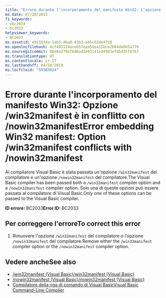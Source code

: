 ```yaml
---
title: "Errore durante l'incorporamento del manifesto Win32: L'opzione - win32manifest è in conflitto con - nowin32manifest"
ms.date: 07/20/2015
f1_keywords:
- vbc2033
- bc2033
helpviewer_keywords:
- BC2033
ms.assetid: e921b34a-1ab3-4ba0-81b3-e45c62de4718
ms.openlocfilehash: 4cf493124ace657eaa55ea15bce2b04de0b5a776
ms.sourcegitcommit: 0be8a279af6d8a43e03141e349d3efd5d35f8767
ms.translationtype: HT
ms.contentlocale: it-IT
ms.lasthandoff: 04/18/2019
ms.locfileid: "59303024"
---
```

# <a name="error-embedding-win32-manifest-option-win32manifest-conflicts-with-nowin32manifest"></a><span data-ttu-id="5a908-102">Errore durante l'incorporamento del manifesto Win32: Opzione /win32manifest è in conflitto con /nowin32manifest</span><span class="sxs-lookup"><span data-stu-id="5a908-102">Error embedding Win32 manifest: Option /win32manifest conflicts with /nowin32manifest</span></span>
<span data-ttu-id="5a908-103">Al compilatore Visual Basic è stata passata un'opzione `/win32manifest` del compilatore e un'opzione `/nowin32manifest` del compilatore.</span><span class="sxs-lookup"><span data-stu-id="5a908-103">The Visual Basic compiler has been passed both a `/win32manifest` compiler option and a `/nowin32manifest` compiler option.</span></span> <span data-ttu-id="5a908-104">Solo una di queste opzioni può essere passata al compilatore di Visual Basic.</span><span class="sxs-lookup"><span data-stu-id="5a908-104">Only one of these options can be passed to the Visual Basic compiler.</span></span>  
  
 <span data-ttu-id="5a908-105">**ID errore:** BC2033</span><span class="sxs-lookup"><span data-stu-id="5a908-105">**Error ID:** BC2033</span></span>  
  
## <a name="to-correct-this-error"></a><span data-ttu-id="5a908-106">Per correggere l'errore</span><span class="sxs-lookup"><span data-stu-id="5a908-106">To correct this error</span></span>  
  
1. <span data-ttu-id="5a908-107">Rimuovere l'opzione `/win32manifest` del compilatore o l'opzione `/nowin32manifest` del compilatore.</span><span class="sxs-lookup"><span data-stu-id="5a908-107">Remove either the `/win32manifest` compiler option or the `/nowin32manifest` compiler option.</span></span>  
  
## <a name="see-also"></a><span data-ttu-id="5a908-108">Vedere anche</span><span class="sxs-lookup"><span data-stu-id="5a908-108">See also</span></span>

- [<span data-ttu-id="5a908-109">/win32manifest (Visual Basic)</span><span class="sxs-lookup"><span data-stu-id="5a908-109">/win32manifest (Visual Basic)</span></span>](../../visual-basic/reference/command-line-compiler/win32manifest.md)
- [<span data-ttu-id="5a908-110">/nowin32manifest (Visual Basic)</span><span class="sxs-lookup"><span data-stu-id="5a908-110">/nowin32manifest (Visual Basic)</span></span>](../../visual-basic/reference/command-line-compiler/nowin32manifest.md)
- [<span data-ttu-id="5a908-111">Compilatore della riga di comando di Visual Basic</span><span class="sxs-lookup"><span data-stu-id="5a908-111">Visual Basic Command-Line Compiler</span></span>](../../visual-basic/reference/command-line-compiler/index.md)
